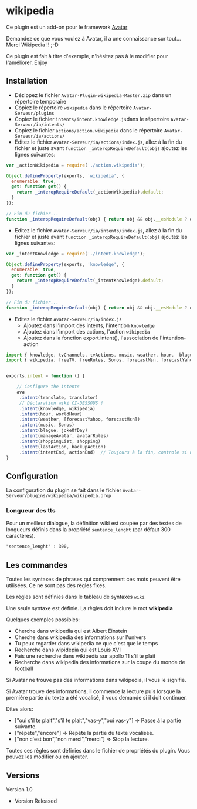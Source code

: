 wikipedia
=========

Ce plugin est un add-on pour le framework [Avatar](https://github.com/Spikharpax/Avatar-Serveur)

Demandez ce que vous voulez à Avatar, il a une connaissance sur tout... Merci Wikipedia !! ;-D

Ce plugin est fait à titre d'exemple, n'hésitez pas à le modifier pour l'améliorer. Enjoy


## Installation

- Dézippez le fichier `Avatar-Plugin-wikipedia-Master.zip` dans un répertoire temporaire
- Copiez le répertoire `wikipedia` dans le répertoire `Avatar-Serveur/plugins`
- Copiez le fichier `intents/intent.knowledge.js`dans le répertoire `Avatar-Serveur/ia/intents/`
- Copiez le fichier `actions/action.wikipedia` dans le répertoire `Avatar-Serveur/ia/actions/`
- Editez le fichier `Avatar-Serveur/ia/actions/index.js`, allez à la fin du fichier et juste avant `function _interopRequireDefault(obj)` ajoutez les lignes suivantes:

```javascript
var _actionWikipedia = require('./action.wikipedia');

Object.defineProperty(exports, 'wikipedia', {
  enumerable: true,
  get: function get() {
    return _interopRequireDefault(_actionWikipedia).default;
  }
});

// Fin du fichier...
function _interopRequireDefault(obj) { return obj && obj.__esModule ? obj : { default: obj }; }
```

- Editez le fichier `Avatar-Serveur/ia/intents/index.js`, allez à la fin du fichier et juste avant `function _interopRequireDefault(obj)` ajoutez les lignes suivantes:

```javascript
var _intentKnowledge = require('./intent.knowledge');

Object.defineProperty(exports, 'knowledge', {
  enumerable: true,
  get: function get() {
    return _interopRequireDefault(_intentKnowledge).default;
  }
});

// Fin du fichier...
function _interopRequireDefault(obj) { return obj && obj.__esModule ? obj : { default: obj }; }
```

- Editez le fichier `Avatar-Serveur/ia/index.js`
	- Ajoutez dans l'import des intents, l'intention `knowledge`
	- Ajoutez dans l'import des actions, l'action `wikipedia`
	- Ajoutez dans la fonction export.intent(), l'association de l'intention-action

```javascript
import { knowledge, tvChannels, tvActions, music, weather, hour,  blague, manageAvatar, shoppingList, translate, lastAction, intentEnd} from './intents';
import { wikipedia, freeTV, freeRules, Sonos, forecastMsn, forecastYahoo, worldHour, jokeOfDay, avatarRules, shopping, translator, backupAction, actionEnd} from './actions';


exports.intent = function () {

	// Configure the intents
	ava
	 .intent(translate, translator)
	 // Déclaration wiki CI-DESSOUS !
	 .intent(knowledge, wikipedia)
	 .intent(hour, worldHour)
	 .intent(weather, [forecastYahoo, forecastMsn])
	 .intent(music, Sonos)
	 .intent(blague, jokeOfDay)
	 .intent(manageAvatar, avatarRules)
	 .intent(shoppingList, shopping)
	 .intent(lastAction, backupAction)
	 .intent(intentEnd, actionEnd)  // Toujours à la fin, controle si une règle est passée
}
```


## Configuration
La configuration du plugin se fait dans le fichier `Avatar-Serveur/plugins/wikipedia/wikipedia.prop`

### Longueur des tts
Pour un meilleur dialogue, la définition wiki est coupée par des textes de longueurs définis dans la propriété `sentence_lenght` (par défaut 300 caractères).

```xml
"sentence_lenght" : 300,
```	


## Les commandes
Toutes les syntaxes de phrases qui comprennent ces mots peuvent être utilisées. Ce ne sont pas des règles fixes.

Les règles sont définies dans le tableau de syntaxes `wiki`

Une seule syntaxe est définie. La règles doit inclure le mot **wikipedia** 

Quelques exemples possibles:
- Cherche dans wikipedia qui est Albert Einstein
- Cherche dans wikipedia des informations sur l'univers
- Tu peux regarder dans wikipedia ce que c'est que le temps 
- Recherche dans wipidepia qui est Louis XVI
- Fais une recherche dans wikipedia sur apollo 11 s'il te plait
- Recherche dans wikipedia des informations sur la coupe du monde de football


Si Avatar ne trouve pas des informations dans wikipedia, il vous le signifie.

Si Avatar trouve des informations, il commence la lecture puis lorsque la première partie du texte a été vocalisé, il vous demande si il doit continuer.

Dites alors:
- ["oui s'il te plait","s'il te plait","vas-y","oui vas-y"] => Passe à la partie suivante.
- ["répete","encore"] =>  Repête la partie du texte vocalisée.
- ["non c'est bon","non merci","merci"] =>  Stop la lecture.

Toutes ces règles sont définies dans le fichier de propriétés du plugin. Vous pouvez les modifier ou en ajouter.

   
## Versions
Version 1.0 
- Version Released
